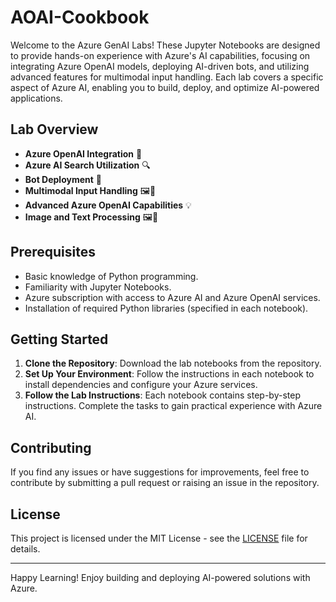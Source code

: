 # AOAI-Cookbook


Welcome to the Azure GenAI Labs! These Jupyter Notebooks are designed to provide hands-on experience with Azure's AI capabilities, focusing on integrating Azure OpenAI models, deploying AI-driven bots, and utilizing advanced features for multimodal input handling. Each lab covers a specific aspect of Azure AI, enabling you to build, deploy, and optimize AI-powered applications.

## Lab Overview

- **Azure OpenAI Integration** 🤖
- **Azure AI Search Utilization** 🔍
- **Bot Deployment** 🚀
- **Multimodal Input Handling** 🖼️📝
- **Advanced Azure OpenAI Capabilities** 💡
- **Image and Text Processing** 🖼️📝

## Prerequisites
- Basic knowledge of Python programming.
- Familiarity with Jupyter Notebooks.
- Azure subscription with access to Azure AI and Azure OpenAI services.
- Installation of required Python libraries (specified in each notebook).

## Getting Started
1. **Clone the Repository**: Download the lab notebooks from the repository.
2. **Set Up Your Environment**: Follow the instructions in each notebook to install dependencies and configure your Azure services.
3. **Follow the Lab Instructions**: Each notebook contains step-by-step instructions. Complete the tasks to gain practical experience with Azure AI.

## Contributing
If you find any issues or have suggestions for improvements, feel free to contribute by submitting a pull request or raising an issue in the repository.

## License
This project is licensed under the MIT License - see the [LICENSE](LICENSE) file for details.

---

Happy Learning! Enjoy building and deploying AI-powered solutions with Azure.
